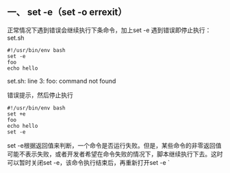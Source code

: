 ## 一、 set -e（set -o errexit）
正常情况下遇到错误会继续执行下条命令，加上set -e 遇到错误即停止执行：set.sh
````
#!/usr/bin/env bash
set -e
foo
echo hello
`````
set.sh: line 3: foo: command not found

错误提示，然后停止执行
````
#!/usr/bin/env bash
set +e
foo
echo hello
set -e
````
set -e根据返回值来判断，一个命令是否运行失败。但是，某些命令的非零返回值可能不表示失败，或者开发者希望在命令失败的情况下，脚本继续执行下去。这时可以暂时关闭set -e，该命令执行结束后，再重新打开set -e
`

